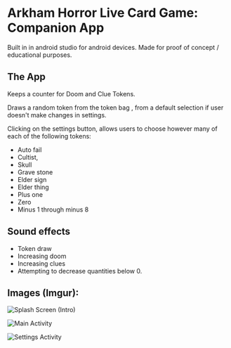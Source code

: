 # Arkham Horror Live Card Game: Companion App

Built in in android studio for android devices. 
Made for proof of concept / educational purposes.  

## The App

 Keeps a counter for Doom and Clue Tokens.
 
Draws a random token from the token bag , from a default selection if user doesn't make changes in settings.

Clicking on the settings button, allows users to choose however many of each of the following tokens:

- Auto fail
- Cultist, 
- Skull 
- Grave stone
- Elder sign
- Elder thing
- Plus one 
- Zero 
- Minus 1 through minus 8

## Sound effects
- Token draw
- Increasing doom 
- Increasing clues 
- Attempting to decrease quantities below 0.

## Images (Imgur):

![Splash Screen (Intro)](https://imgur.com/hBbsEyn.png)

![Main Activity](https://imgur.com/MgZe7aj.png)

![Settings Activity](https://imgur.com/J3qRQiB.png)




